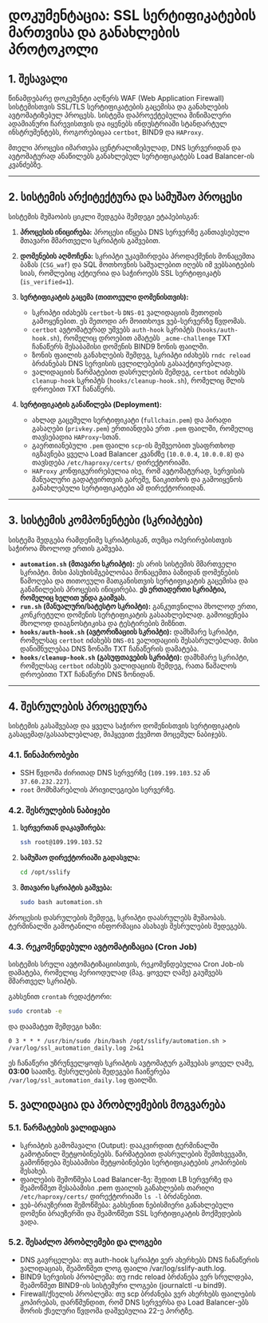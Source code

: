 # დოკუმენტაცია: SSL სერტიფიკატების მართვისა და განახლების პროტოკოლი

## 1. შესავალი

წინამდებარე დოკუმენტი აღწერს WAF (Web Application Firewall) სისტემისთვის SSL/TLS სერტიფიკატების გაცემისა და განახლების ავტომატიზებულ პროცესს. სისტემა დაპროექტებულია მინიმალური ადამიანური ჩარევისთვის და იყენებს ინდუსტრიაში სტანდარტულ ინსტრუმენტებს, როგორებიცაა `certbot`, BIND9 და `HAProxy`.

მთელი პროცესი იმართება ცენტრალიზებულად, DNS სერვერიდან და ავტომატურად ანაწილებს განახლებულ სერტიფიკატებს Load Balancer-ის კვანძებზე.

---

## 2. სისტემის არქიტექტურა და სამუშაო პროცესი

სისტემის მუშაობის ციკლი შედგება შემდეგი ეტაპებისგან:

1.  **პროცესის ინიცირება:** პროცესი იწყება DNS სერვერზე განთავსებული მთავარი მმართველი სკრიპტის გაშვებით.

2.  **დომენების აღმოჩენა:** სკრიპტი უკავშირდება პროდაქშენის მონაცემთა ბაზას (`CSG_waf`) და SQL მოთხოვნის საშუალებით იღებს იმ ვებსაიტების სიას, რომლებიც აქტიურია და საჭიროებს SSL სერტიფიკატს (`is_verified=1`).

3.  **სერტიფიკატის გაცემა (თითოეული დომენისთვის):**
    * სკრიპტი იძახებს `certbot`-ს `DNS-01` ვალიდაციის მეთოდის გამოყენებით. ეს მეთოდი არ მოითხოვs ვებ-სერვერზე წვდომას.
    * `certbot` ავტომატურად უშვებს `auth-hook` სკრიპტს (`hooks/auth-hook.sh`), რომელიც დროებით ამატებს `_acme-challenge` TXT ჩანაწერს შესაბამისი დომენის BIND9 ზონის ფაილში.
    * ზონის ფაილის განახლების შემდეგ, სკრიპტი იძახებს `rndc reload` ბრძანებას DNS სერვისის ცვლილებების გასააქტიურებლად.
    * ვალიდაციის წარმატებით დასრულების შემდეგ, `certbot` იძახებს `cleanup-hook` სკრიპტს (`hooks/cleanup-hook.sh`), რომელიც შლის დროებით TXT ჩანაწერს.

4.  **სერტიფიკატის განაწილება (Deployment):**
    * ახლად გაცემული სერტიფიკატი (`fullchain.pem`) და პირადი გასაღები (`privkey.pem`) ერთიანდება ერთ `.pem` ფაილში, რომელიც თავსებადია `HAProxy`-სთან.
    * გაერთიანებული `.pem` ფაილი `scp`-ის მეშვეობით უსაფრთხოდ იგზავნება ყველა Load Balancer კვანძზე (`10.0.0.4`, `10.0.0.8`) და თავსდება `/etc/haproxy/certs/` დირექტორიაში.
    * `HAProxy` კონფიგურირებულია ისე, რომ ავტომატურად, სერვისის მანუალური გადატვირთვის გარეშე, წაიკითხოს და გამოიყენოს განახლებული სერტიფიკატები ამ დირექტორიიდან.

---

## 3. სისტემის კომპონენტები (სკრიპტები)

სისტემა შედგება რამდენიმე სკრიპტისგან, თუმცა ოპერირებისთვის საჭიროა მხოლოდ ერთის გაშვება.

* **`automation.sh` (მთავარი სკრიპტი):** ეს არის სისტემის მმართველი სკრიპტი. მისი პასუხისმგებლობაა მონაცემთა ბაზიდან დომენების წამოღება და თითოეული მათგანისთვის სერტიფიკატის გაცემისა და განაწილების პროცესის ინიცირება. **ეს ერთადერთი სკრიპტია, რომელიც ხელით უნდა გაიშვას.**
* **`run.sh` (მანუალური/სატესტო სკრიპტი):** განკუთვნილია მხოლოდ ერთი, კონკრეტული დომენის სერტიფიკატის გასაახლებლად. გამოიყენება მხოლოდ დიაგნოსტიკისა და ტესტირების მიზნით.
* **`hooks/auth-hook.sh` (ავტორიზაციის სკრიპტი):** დამხმარე სკრიპტი, რომელსაც `certbot` იძახებს `DNS-01` ვალიდაციის შესასრულებლად. მისი დანიშნულებაა DNS ზონაში TXT ჩანაწერის დამატება.
* **`hooks/cleanup-hook.sh` (გასუფთავების სკრიპტი):** დამხმარე სკრიპტი, რომელსაც `certbot` იძახებს ვალიდაციის შემდეგ, რათა წაშალოს დროებითი TXT ჩანაწერი DNS ზონიდან.

---

## 4. შესრულების პროცედურა

სისტემის გასაშვებად და ყველა საჭირო დომენისთვის სერტიფიკატის გასაცემად/გასაახლებლად, მიჰყევით ქვემოთ მოცემულ ნაბიჯებს.

### 4.1. წინაპირობები

* SSH წვდომა ძირითად DNS სერვერზე (`109.199.103.52` ან `37.60.232.227`).
* `root` მომხმარებლის პრივილეგიები სერვერზე.

### 4.2. შესრულების ნაბიჯები

1.  **სერვერთან დაკავშირება:**
    ```bash
    ssh root@109.199.103.52
    ```

2.  **სამუშაო დირექტორიაში გადასვლა:**
    ```bash
    cd /opt/sslify
    ```

3.  **მთავარი სკრიპტის გაშვება:**
    ```bash
    sudo bash automation.sh
    ```

პროცესის დასრულების შემდეგ, სკრიპტი დაასრულებს მუშაობას. ტერმინალში გამოტანილი ინფორმაცია ასახავს შესრულების შედეგებს.

### 4.3. რეკომენდებული ავტომატიზაცია (Cron Job)

სისტემის სრული ავტომატიზაციისთვის, რეკომენდებულია Cron Job-ის დამატება, რომელიც პერიოდულად (მაგ. ყოველ ღამე) გაუშვებს მმართველ სკრიპტს.

გახსენით `crontab` რედაქტორი:
```bash
sudo crontab -e
```

და დაამატეთ შემდეგი ხაზი:

```
0 3 * * * /usr/bin/sudo /bin/bash /opt/sslify/automation.sh > /var/log/ssl_automation_daily.log 2>&1
```

ეს ჩანაწერი უზრუნველყოფს სკრიპტის ავტომატურ გაშვებას ყოველ ღამე, **03:00** საათზე. შესრულების შედეგები ჩაიწერება `/var/log/ssl_automation_daily.log` ფაილში.

## 5. ვალიდაცია და პრობლემების მოგვარება

### 5.1. წარმატების ვალიდაცია
 * სკრიპტის გამომავალი (Output): დააკვირდით ტერმინალში გამოტანილ შეტყობინებებს. წარმატებით დასრულების შემთხვევაში, გამოჩნდება შესაბამისი შეტყობინებები სერტიფიკატების კოპირების შესახებ.
 * ფაილების შემოწმება Load Balancer-ზე: შედით LB სერვერზე და შეამოწმეთ შესაბამისი .pem ფაილის განახლების თარიღი `/etc/haproxy/certs/` დირექტორიაში `ls -l` ბრძანებით.
 * ვებ-ბრაუზერით შემოწმება: გახსენით ნებისმიერი განახლებული დომენი ბრაუზერში და შეამოწმეთ SSL სერტიფიკატის მოქმედების ვადა.

### 5.2. შესაძლო პრობლემები და ლოგები
 * DNS გავრცელება: თუ auth-hook სკრიპტი ვერ ახერხებს DNS ჩანაწერის ვალიდაციას, შეამოწმეთ ლოგ ფაილი /var/log/sslify-auth.log.
 * BIND9 სერვისის პრობლემა: თუ rndc reload ბრძანება ვერ სრულდება, შეამოწმეთ BIND9-ის სისტემური ლოგები (journalctl -u bind9).
 * Firewall/ქსელის პრობლემა: თუ scp ბრძანება ვერ ახერხებს ფაილების კოპირებას, დარწმუნდით, რომ DNS სერვერსა და Load Balancer-ებს შორის ქსელური წვდომა დაშვებულია 22-ე პორტზე.
